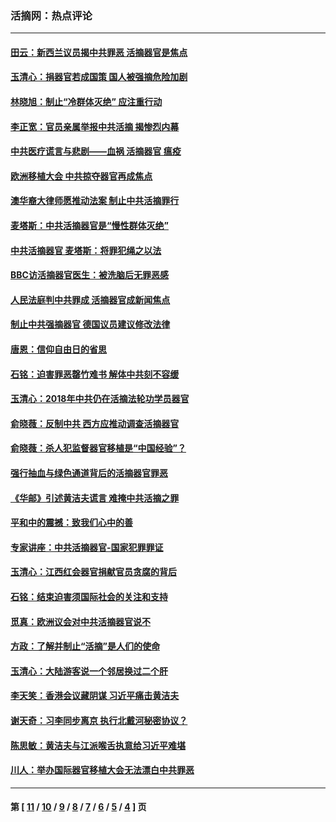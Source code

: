 ### 活摘网：热点评论
---
#### [田云：新西兰议员揭中共罪恶 活摘器官是焦点](../../pages/nf5879/n13070629.md?09150430) 
#### [玉清心：捐器官若成国策 国人被强摘危险加剧](../../pages/nf5879/n12802713.md?09150430) 
#### [林晓旭：制止“冷群体灭绝” 应注重行动](../../pages/nf5879/n12779736.md?09150430) 
#### [李正宽：官员亲属举报中共活摘 揭惨烈内幕](../../pages/nf5879/n12684490.md?09150430) 
#### [中共医疗谎言与悲剧——血祸 活摘器官 瘟疫](../../pages/nf5879/n12372103.md?09150430) 
#### [欧洲移植大会 中共掠夺器官再成焦点](../../pages/nf5879/n11538883.md?09150430) 
#### [澳华裔大律师愿推动法案 制止中共活摘罪行](../../pages/nf5879/n11377039.md?09150430) 
#### [麦塔斯：中共活摘器官是“慢性群体灭绝”](../../pages/nf5879/n11350529.md?09150430) 
#### [中共活摘器官 麦塔斯：将罪犯绳之以法](../../pages/nf5879/n11347973.md?09150430) 
#### [BBC访活摘器官医生：被洗脑后无罪恶感](../../pages/nf5879/n11335935.md?09150430) 
#### [人民法庭判中共罪成 活摘器官成新闻焦点](../../pages/nf5879/n11331578.md?09150430) 
#### [制止中共强摘器官 德国议员建议修改法律](../../pages/nf5879/n11249451.md?09150430) 
#### [唐恩：信仰自由日的省思](../../pages/nf5879/n11003525.md?09150430) 
#### [石铭：迫害罪恶罄竹难书  解体中共刻不容缓](../../pages/nf5879/n10942855.md?09150430) 
#### [玉清心：2018年中共仍在活摘法轮功学员器官](../../pages/nf5879/n10914646.md?09150430) 
#### [俞晓薇：反制中共 西方应推动调查活摘器官](../../pages/nf5879/n10794671.md?09150430) 
#### [俞晓薇：杀人犯监督器官移植是“中国经验”？](../../pages/nf5879/n10466427.md?09150430) 
#### [强行抽血与绿色通道背后的活摘器官罪恶](../../pages/nf5879/n10004708.md?09150430) 
#### [《华邮》引述黄洁夫谎言 难掩中共活摘之罪](../../pages/nf5879/n9642309.md?09150430) 
#### [平和中的震撼：致我们心中的善](../../pages/nf5879/n9021123.md?09150430) 
#### [专家讲座：中共活摘器官-国家犯罪罪证](../../pages/nf5879/n8828153.md?09150430) 
#### [玉清心：江西红会器官捐献官员贪腐的背后](../../pages/nf5879/n8522122.md?09150430) 
#### [石铭：结束迫害须国际社会的关注和支持](../../pages/nf5879/n8443497.md?09150430) 
#### [觅真：欧洲议会对中共活摘器官说不](../../pages/nf5879/n8337486.md?09150430) 
#### [方政：了解并制止“活摘”是人们的使命](../../pages/nf5879/n8329214.md?09150430) 
#### [玉清心：大陆游客说一个邻居换过二个肝](../../pages/nf5879/n8291404.md?09150430) 
#### [李天笑：香港会议藏阴谋 习近平痛击黄洁夫](../../pages/nf5879/n8241459.md?09150430) 
#### [谢天奇：习李同步离京 执行北戴河秘密协议？](../../pages/nf5879/n8230418.md?09150430) 
#### [陈思敏：黄洁夫与江派喉舌执意给习近平难堪](../../pages/nf5879/n8222166.md?09150430) 
#### [川人：举办国际器官移植大会无法漂白中共罪恶](../../pages/nf5879/n8221121.md?09150430) 

---
#### 第 [ [11](./11.md?09150430) / [10](./10.md?09150430) / [9](./9.md?09150430) / [8](./8.md?09150430) / [7](./7.md?09150430) / [6](./6.md?09150430) / [5](./5.md?09150430) / [4](./4.md?09150430) ] 页
